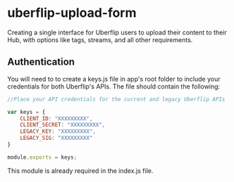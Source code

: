 # uberflip-upload-form
Creating a single interface for Uberflip users to upload their content to their Hub, with options like tags, streams, and all other requirements.

## Authentication
You will need to to create a keys.js file in app's root folder to include your credentials for both Uberflip's APIs. The file should contain the following:

```javascript
//Place your API credentials for the current and legacy Uberflip APIs

var keys = {
    CLIENT_ID: "XXXXXXXXX",
    CLIENT_SECRET: "XXXXXXXXX",
    LEGACY_KEY: "XXXXXXXXX",
    LEGACY_SIG: "XXXXXXXXX"
}

module.exports = keys;
```

This module is already required in the index.js file.
